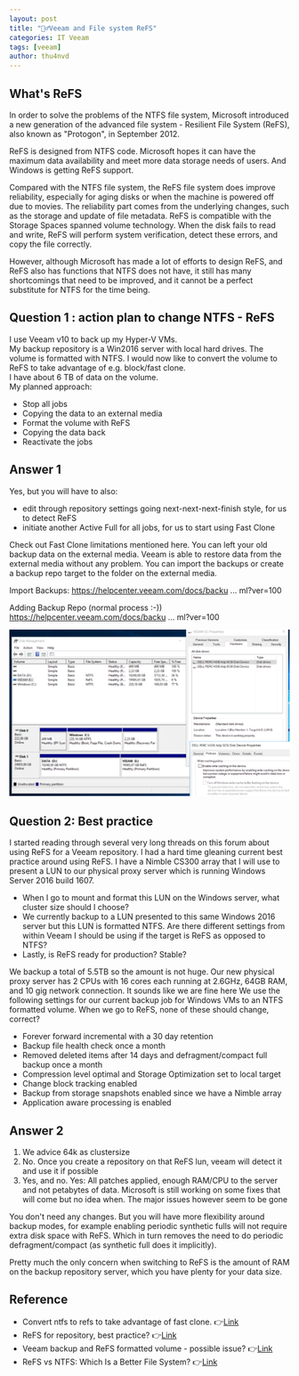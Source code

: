 ```yaml
---
layout: post
title: "🙋‍♂️Veeam and File system ReFS"
categories: IT Veeam
tags: [veeam]
author: thu4nvd
---
```


## What's ReFS

In order to solve the problems of the NTFS file system, Microsoft introduced a new generation of the advanced file system - Resilient File System (ReFS), also known as "Protogon", in September 2012. 

ReFS is designed from NTFS code. Microsoft hopes it can have the maximum data availability and meet more data storage needs of users. And Windows is getting ReFS support.


Compared with the NTFS file system, the ReFS file system does improve reliability, especially for aging disks or when the machine is powered off due to movies. The reliability part comes from the underlying changes, such as the storage and update of file metadata. ReFS is compatible with the Storage Spaces spanned volume technology. When the disk fails to read and write, ReFS will perform system verification, detect these errors, and copy the file correctly.

However, although Microsoft has made a lot of efforts to design ReFS, and ReFS also has functions that NTFS does not have, it still has many shortcomings that need to be improved, and it cannot be a perfect substitute for NTFS for the time being.

## Question 1 : action plan to change NTFS - ReFS 

I use Veeam v10 to back up my Hyper-V VMs.   
My backup repository is a Win2016 server with local hard drives. The volume is formatted with NTFS. I would now like to convert the volume to ReFS to take advantage of e.g. block/fast clone.  
I have about 6 TB of data on the volume.  
My planned approach:  
- Stop all jobs
- Copying the data to an external media
- Format the volume with ReFS
- Copying the data back
- Reactivate the jobs

## Answer 1 

Yes, but you will have to also:
- edit through repository settings going next-next-next-finish style, for us to detect ReFS
- initiate another Active Full for all jobs, for us to start using Fast Clone

Check out Fast Clone limitations mentioned here.
You can left your old backup data on the external media.
Veeam is able to restore data from the external media without any problem.
You can import the backups or create a backup repo target to the folder on the external media.

Import Backups:
https://helpcenter.veeam.com/docs/backu ... ml?ver=100

Adding Backup Repo (normal process :-))
https://helpcenter.veeam.com/docs/backu ... ml?ver=100


![alt text](<../../assets/2023/02/Screenshot 2024-02-07 212350.png>)

## Question 2: Best practice

I started reading through several very long threads on this forum about using ReFS for a Veeam repository. I had a hard time gleaning current best practice around using ReFS. I have a Nimble CS300 array that I will use to present a LUN to our physical proxy server which is running Windows Server 2016 build 1607.
- When I go to mount and format this LUN on the Windows server, what cluster size should I choose?
- We currently backup to a LUN presented to this same Windows 2016 server but this LUN is formatted NTFS. Are there different settings from within Veeam I should be using if the target is ReFS as opposed to NTFS?
- Lastly, is ReFS ready for production? Stable?

We backup a total of 5.5TB so the amount is not huge. Our new physical proxy server has 2 CPUs with 16 cores each running at 2.6GHz, 64GB RAM, and 10 gig network connection. It sounds like we are fine here
We use the following settings for our current backup job for Windows VMs to an NTFS formatted volume. When we go to ReFS, none of these should change, correct?
- Forever forward incremental with a 30 day retention
- Backup file health check once a month
- Removed deleted items after 14 days and defragment/compact full backup once a month
- Compression level optimal and Storage Optimization set to local target
- Change block tracking enabled
- Backup from storage snapshots enabled since we have a Nimble array
- Application aware processing is enabled
	
## Answer 2

1. We advice 64k as clustersize
2. No. Once you create a repository on that ReFS lun, veeam will detect it and use it if possible
3. Yes, and no. Yes: All patches applied, enough RAM/CPU to the server and not petabytes of data. Microsoft is still working on some fixes that will come but no idea when. The major issues however seem to be gone	

You don't need any changes. But you will have more flexibility around backup modes, for example enabling periodic synthetic fulls will not require extra disk space with ReFS. Which in turn removes the need to do periodic defragment/compact (as synthetic full does it implicitly).

Pretty much the only concern when switching to ReFS is the amount of RAM on the backup repository server, which you have plenty for your data size.


## Reference
- Convert ntfs to refs to take advantage of fast clone. 👉[Link](https://forums.veeam.com/microsoft-hyper-v-f25/convert-ntfs-to-refs-to-take-advantage-of-fast-clone-t72109.html)
- ReFS for repository, best practice? 👉[Link](https://forums.veeam.com/veeam-backup-replication-f2/refs-for-repository-best-practice-t52512.html)
- Veeam backup and ReFS formatted volume - possible issue? 👉[Link](https://community.spiceworks.com/topic/2343123-veeam-backup-and-refs-formatted-volume-possible-issue)
- ReFS vs NTFS: Which Is a Better File System? 👉[Link](https://www.easeus.com/knowledge-center/refs-vs-ntfs.html)